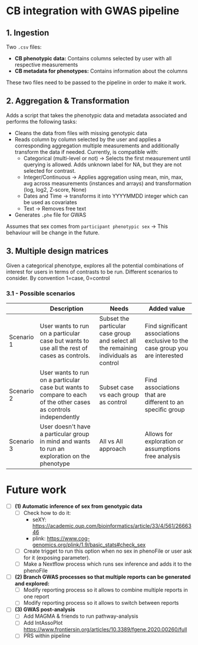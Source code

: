 
# CB integration with GWAS pipeline

## 1. **Ingestion**

Two `.csv` files:
- **CB phenotypic data:** Contains columns selected by user with all respective measurements
- **CB metadata for phenotypes:** Contains information about the columns

These two files need to be passed to the pipeline in order to make it work.

## 2. **Aggregation & Transformation**

Adds a script that takes the phenotypic data and metadata associated and performs the following tasks:
- Cleans the data from files with missing genotypic data
- Reads column by column selected by the user and applies a corresponding aggregation multiple measurements and additionally transform the data if needed. Currently, is compatible with:
  - Categorical (multi-level or not) -> Selects the first measurement until querying is allowed. Adds unknown label for NA, but they are not selected for contrast.
  - Integer/Continuous -> Applies aggregation using mean, min, max, avg across measurements (instances and arrays) and transformation (log, log2, Z-score, None)
  - Dates and Time -> transforms it into YYYYMMDD integer which can be used as covariates
  - Text -> Removes free text
- Generates `.phe` file for GWAS

Assumes that sex comes from `participant phenotypic sex` -> This behaviour will be change in the future.

## 3. **Multiple design matrices**

  Given a categorical phenotype, explores all the potential combinations of interest for users in terms of contrasts to be run. Different scenarios to consider. By convention 1=case, 0=control

### 3.1 - Possible scenarios

|| Description | Needs | Added value |
|--|--|--|--|
| Scenario 1 | User wants to run on a particular case but wants to use all the rest of cases as controls. | Subset the particular case group and select all the remaining individuals as control | Find significant associations exclusive to the case group you are interested |
| Scenario 2 | User wants to run on a particular case but wants to compare to each of the other cases as controls independently | Subset case vs each group as control | Find associations that are different to an specific group |
| Scenario 3 | User doesn't have a particular group in mind and wants to run an exploration on the phenotype | All vs All approach | Allows for exploration or assumptions free analysis |


# Future work

- [ ] **(1) Automatic inference of sex from genotypic data**
   - [ ] Check how to do it: 
      - seXY: https://academic.oup.com/bioinformatics/article/33/4/561/2666346
      - plink: https://www.cog-genomics.org/plink/1.9/basic_stats#check_sex 
   - [ ] Create trigget to run this option when no sex in phenoFile or user ask for it (exposing parameter).
   - [ ] Make a Nextflow process which runs sex inference and adds it to the phenoFile

- [ ] **(2) Branch GWAS processes so that multiple reports can be generated and explored:**
   - [ ] Modify reporting process so it allows to combine multiple reports in one report
   - [ ] Modify reporting process so it allows to switch between reports

- [ ] **(3) GWAS post-analysis**
   - [ ] Add MAGMA & friends to run pathway-analysis
   - [ ] Add IntAssoPlot https://www.frontiersin.org/articles/10.3389/fgene.2020.00260/full
   - [ ] PRS within pipeline
